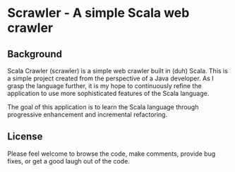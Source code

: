# Scrawler - A simple Scala web crawler

## Background

Scala Crawler (scrawler) is a simple web crawler built in (duh) Scala. This is a simple project created from the perspective of a Java developer. As I grasp the language further, it is my hope to continuously refine the application to use more sophisticated features of the Scala language. 

The goal of this application is to learn the Scala language through progressive enhancement and incremental refactoring.

## License
Please feel welcome to browse the code, make comments, provide bug fixes, or get a good laugh out of the code.